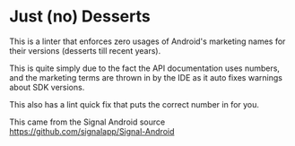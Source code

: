 Just (no) Desserts
===

This is a linter that enforces zero usages of Android's marketing names for their versions (desserts till recent years).

This is quite simply due to the fact the API documentation uses numbers, and the marketing terms are thrown in by the
IDE as it auto fixes warnings about SDK versions.

This also has a lint quick fix that puts the correct number in for you.

This came from the Signal Android source https://github.com/signalapp/Signal-Android
